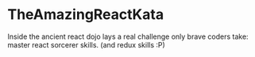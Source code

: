 # TheAmazingReactKata
Inside the ancient react dojo lays a real challenge only brave coders take: master react sorcerer skills. (and redux skills :P)
